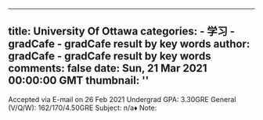 
---
title: University Of Ottawa
categories: 
    - 学习
    - gradCafe - gradCafe result by key words
author: gradCafe - gradCafe result by key words
comments: false
date: Sun, 21 Mar 2021 00:00:00 GMT
thumbnail: ''
---

<div>   
Accepted via E-mail on 26 Feb 2021 Undergrad GPA: 3.30GRE General (V/Q/W): 162/170/4.50GRE Subject: n/a♦ Note:  
</div>
            